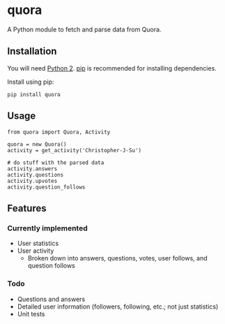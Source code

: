 # quora

A Python module to fetch and parse data from Quora.

## Installation
You will need [Python 2](https://www.python.org/download/). [pip](http://pip.readthedocs.org/en/latest/installing.html) is recommended for installing dependencies.

Install using pip:

    pip install quora

## Usage

    from quora import Quora, Activity

    quora = new Quora()
    activity = get_activity('Christopher-J-Su')

    # do stuff with the parsed data
    activity.answers
    activity.questions
    activity.upvotes
    activity.question_follows

## Features
### Currently implemented
* User statistics
* User activity
    * Broken down into answers, questions, votes, user follows, and question follows

### Todo
* Questions and answers
* Detailed user information (followers, following, etc.; not just statistics)
* Unit tests